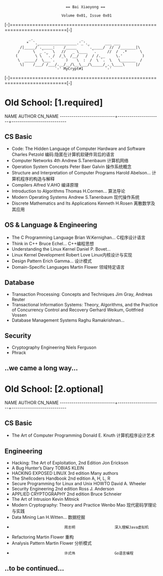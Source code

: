                                 == Bai Xiaoyong ==

                              Volume 0x01, Issue 0x01

[-]==========================================================================[-]

               _.                      _
              *  `.__________________.'_'._       ___ ___
           /|_____/`._____:    /_____     `._____/  //  /_______|\
          /      \  _`._  \   //   _ \____  `.     //  /  .*      \
         (        \ \  `. /  /_\  /__/   /  / /.__     \.'         )
          \  _____/  \___`.     )    \  :  /  \ `.  \   \_______  /
           \|    /___/ /___/.__/__/\__\___/\_____/_._\____\     |/
                           `-' MyCrypt#1          `-'

[-]==========================================================================[-]

# Old School: [1.required] #
  NAME                        AUTHOR                 CN_NAME
----------------------------+----------------------+----------------------------
## CS Basic ##
* Code: The Hidden Language of Computer Hardware and Software
                              Charles Petzold        编码:隐匿在计算机软硬件背后的语言   
* Computer Networks 4th       Andrew S.Tanenbaum     计算机网络
* Operation System Concepts   Peter Baer Galvin      操作系统概念               
* Structure and Interpretation of Computer Programs
                              Harold Abelson...      计算机程序的构造与解释
* Compilers                   Alfred V.AHO           编译原理
* Introduction to Algorithms  Thomas H.Cormen...     算法导论
* Modern Operating Systems    Andrew S.Tanenbaum     现代操作系统
* Discrete Mathematics and Its Applications
                              Kenneth H.Rosen        离散数学及其应用

## OS & Language & Engineering ##
* The C Programming Language  Brian W.Kernighan...   C程序设计语言
* Think in C++                Bruce Echel...         C++编程思想
* Understanding the Linux Kernel
                              Daniel P. Bovet...
* Linux Kernel Development    Robert Love            Linux内核设计与实现
* Design Pattern              Erich Gamma...         设计模式
* Domain-Specific Languages   Martin Flower          领域特定语言

## Database ##
* Transaction Processing: Concepts and Techniques
                              Jim Gray, Andreas Reuter
* Transactional Information Systems: Theory, Algorithms,
     and the Practice of Concurrency Control and Recovery 
                              Gerhard Weikum, Gottfried Vossen
* Database Management Systems Raghu Ramakrishnan...

## Security ##
* Cryptography Engineering    Niels Ferguson
* Phrack

..we came a long way...
--------------------------------------------------------------------------------


# Old School: [2.optional] #
  NAME                        AUTHOR                 CN_NAME
----------------------------+----------------------+----------------------------
## CS Basic ##
* The Art of Computer Programming
                              Donald E. Knuth        计算机程序设计艺术

## Engineering ##
* Hacking: The Art of Exploitation, 2nd Edition 
                              Jon Erickson
* A Bug Hunter’s Diary        TOBIAS KLEIN
* HACKING EXPOSED LINUX 3rd edition
                              Many authors
* The Shellcoders Handbook 2nd edition
                              A, H, L, R
* Secure Programming for Linux and Unix HOWTO
                              David A. Wheeler
* Security Engineering 2nd edition
                              Ross J. Anderson
* APPLIED CRYPTOGRAPHY 2nd edition
                              Bruce Schneier
* The Art of Intrusion        Kevin Mitnick
* Modern Cryptography: Theory and Practice
                              Wenbo Mao              现代密码学理论与实践
* Data Mining                 Lan H.Witten...        数据挖掘
*                             周志明                  深入理解Java虚拟机
* Refactoring                 Martin Flower          重构
* Analysis Pattern            Martin Flower          分析模式
*                             许式伟                  Go语言编程

..to be continued...
--------------------------------------------------------------------------------

